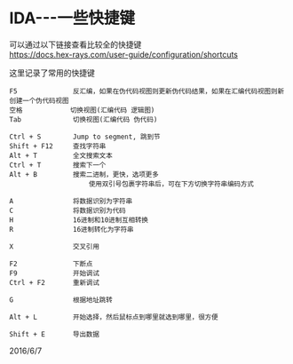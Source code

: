 # IDA---一些快捷键

可以通过以下链接查看比较全的快捷键  
https://docs.hex-rays.com/user-guide/configuration/shortcuts  

这里记录了常用的快捷键
```
F5              反汇编，如果在伪代码视图则更新伪代码结果，如果在汇编代码视图则新创建一个伪代码视图
空格            切换视图(汇编代码 逻辑图)
Tab             切换视图(汇编代码 伪代码)

Ctrl + S        Jump to segment, 跳到节
Shift + F12     查找字符串
Alt + T         全文搜索文本
Ctrl + T        搜索下一个
Alt + B         搜索二进制，更快，选项更多
                    使用双引号包裹字符串后，可在下方切换字符串编码方式

A               将数据识别为字符串
C               将数据识别为代码
H               16进制和10进制互相转换
R               16进制转化为字符串

X               交叉引用 

F2              下断点
F9              开始调试
Ctrl + F2       重新调试

G               根据地址跳转

Alt + L         开始选择，然后鼠标点到哪里就选到哪里，很方便

Shift + E       导出数据
```


2016/6/7  
